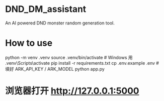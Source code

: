 # DND_DM_assistant
An AI powered DND monster random generation tool. 

# How to use
python -m venv .venv
source .venv/bin/activate   # Windows 用 .venv\Scripts\activate
pip install -r requirements.txt
cp .env.example .env        # 填好 ARK_API_KEY / ARK_MODEL
python app.py
# 浏览器打开 http://127.0.0.1:5000

